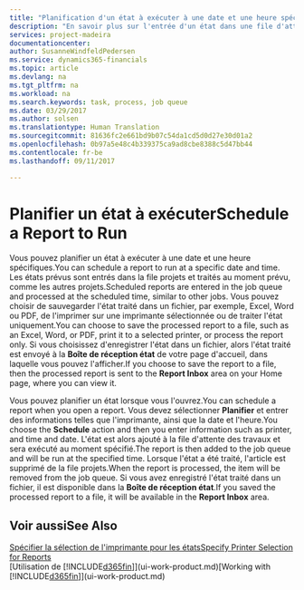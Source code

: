 ```yaml
---
title: "Planification d'un état à exécuter à une date et une heure spécifiques | Microsoft Docs"
description: "En savoir plus sur l'entrée d'un état dans une file d'attente de projets et la planification de son traitement à une date et à une heure spécifiques."
services: project-madeira
documentationcenter: 
author: SusanneWindfeldPedersen
ms.service: dynamics365-financials
ms.topic: article
ms.devlang: na
ms.tgt_pltfrm: na
ms.workload: na
ms.search.keywords: task, process, job queue
ms.date: 03/29/2017
ms.author: solsen
ms.translationtype: Human Translation
ms.sourcegitcommit: 81636fc2e661bd9b07c54da1cd5d0d27e30d01a2
ms.openlocfilehash: 0b97a5e48c4b339375ca9ad8cbe8388c5d47bb44
ms.contentlocale: fr-be
ms.lasthandoff: 09/11/2017

---
```

# <a name="schedule-a-report-to-run"></a><span data-ttu-id="8bd48-103">Planifier un état à exécuter</span><span class="sxs-lookup"><span data-stu-id="8bd48-103">Schedule a Report to Run</span></span>
<span data-ttu-id="8bd48-104">Vous pouvez planifier un état à exécuter à une date et une heure spécifiques.</span><span class="sxs-lookup"><span data-stu-id="8bd48-104">You can schedule a report to run at a specific date and time.</span></span> <span data-ttu-id="8bd48-105">Les états prévus sont entrés dans la file projets et traités au moment prévu, comme les autres projets.</span><span class="sxs-lookup"><span data-stu-id="8bd48-105">Scheduled reports are entered in the job queue and processed at the scheduled time, similar to other jobs.</span></span> <span data-ttu-id="8bd48-106">Vous pouvez choisir de sauvegarder l'état traité dans un fichier, par exemple, Excel, Word ou PDF, de l'imprimer sur une imprimante sélectionnée ou de traiter l'état uniquement.</span><span class="sxs-lookup"><span data-stu-id="8bd48-106">You can choose to save the processed report to a file, such as an Excel, Word, or PDF, print it to a selected printer, or process the report only.</span></span> <span data-ttu-id="8bd48-107">Si vous choisissez d'enregistrer l'état dans un fichier, alors l'état traité est envoyé à la **Boîte de réception état** de votre page d'accueil, dans laquelle vous pouvez l'afficher.</span><span class="sxs-lookup"><span data-stu-id="8bd48-107">If you choose to save the report to a file, then the processed report is sent to the **Report Inbox** area on your Home page, where you can view it.</span></span>

<span data-ttu-id="8bd48-108">Vous pouvez planifier un état lorsque vous l'ouvrez.</span><span class="sxs-lookup"><span data-stu-id="8bd48-108">You can schedule a report when you open a report.</span></span> <span data-ttu-id="8bd48-109">Vous devez sélectionner **Planifier** et entrer des informations telles que l'imprimante, ainsi que la date et l'heure.</span><span class="sxs-lookup"><span data-stu-id="8bd48-109">You choose the **Schedule** action and then you enter information such as printer, and time and date.</span></span> <span data-ttu-id="8bd48-110">L'état est alors ajouté à la file d'attente des travaux et sera exécuté au moment spécifié.</span><span class="sxs-lookup"><span data-stu-id="8bd48-110">The report is then added to the job queue and will be run at the specified time.</span></span> <span data-ttu-id="8bd48-111">Lorsque l'état a été traité, l'article est supprimé de la file projets.</span><span class="sxs-lookup"><span data-stu-id="8bd48-111">When the report is processed, the item will be removed from the job queue.</span></span> <span data-ttu-id="8bd48-112">Si vous avez enregistré l'état traité dans un fichier, il est disponible dans la **Boîte de réception état**.</span><span class="sxs-lookup"><span data-stu-id="8bd48-112">If you saved the processed report to a file, it will be available in the **Report Inbox** area.</span></span>

## <a name="see-also"></a><span data-ttu-id="8bd48-113">Voir aussi</span><span class="sxs-lookup"><span data-stu-id="8bd48-113">See Also</span></span>
[<span data-ttu-id="8bd48-114">Spécifier la sélection de l'imprimante pour les états</span><span class="sxs-lookup"><span data-stu-id="8bd48-114">Specify Printer Selection for Reports</span></span>](ui-specify-printer-selection-reports.md)  
<span data-ttu-id="8bd48-115">[Utilisation de [!INCLUDE[d365fin](includes/d365fin_md.md)]](ui-work-product.md)</span><span class="sxs-lookup"><span data-stu-id="8bd48-115">[Working with [!INCLUDE[d365fin](includes/d365fin_md.md)]](ui-work-product.md)</span></span>

